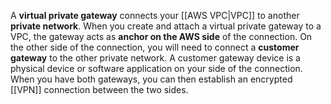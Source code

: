 A **virtual private gateway** connects your [[AWS VPC|VPC]] to another **private network**. When you create and attach a virtual private gateway to a VPC, the gateway acts as **anchor on the AWS side** of the connection. On the other side of the connection, you will need to connect a **customer gateway** to the other private network. A customer gateway device is a physical device or software application on your side of the connection. When you have both gateways, you can then establish an encrypted [[VPN]] connection between the two sides.
